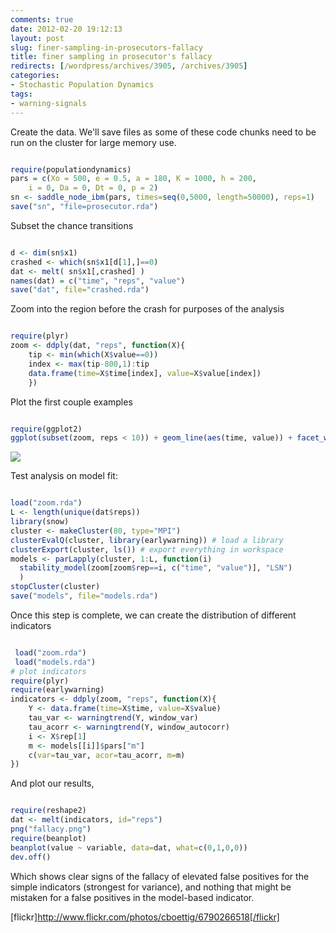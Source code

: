 ```yaml
---
comments: true
date: 2012-02-20 19:12:13
layout: post
slug: finer-sampling-in-prosecutors-fallacy
title: finer sampling in prosecutor's fallacy
redirects: [/wordpress/archives/3905, /archives/3905]
categories:
- Stochastic Population Dynamics
tags:
- warning-signals
---
```


Create the data.  We'll save files as some of these code chunks need to be run on the cluster for large memory use.  

```R

require(populationdynamics)
pars = c(Xo = 500, e = 0.5, a = 180, K = 1000, h = 200,
    i = 0, Da = 0, Dt = 0, p = 2)
sn <- saddle_node_ibm(pars, times=seq(0,5000, length=50000), reps=1)
save("sn", "file=prosecutor.rda")

```


Subset the chance transitions

```R

d <- dim(sn$x1)
crashed <- which(sn$x1[d[1],]==0)
dat <- melt( sn$x1[,crashed] )
names(dat) = c("time", "reps", "value")
save("dat", file="crashed.rda")

```


Zoom into the region before the crash for purposes of the analysis

```R

require(plyr)
zoom <- ddply(dat, "reps", function(X){
    tip <- min(which(X$value==0))
    index <- max(tip-800,1):tip
    data.frame(time=X$time[index], value=X$value[index])
    })

```


Plot the first couple examples

```R

require(ggplot2)
ggplot(subset(zoom, reps < 10)) + geom_line(aes(time, value)) + facet_wrap(~reps, scales="free")

```


![]( http://farm8.staticflickr.com/7038/6911538065_da2e1924e4_o.png )



Test analysis on model fit:

```R

load("zoom.rda")
L <- length(unique(dat$reps))
library(snow)
cluster <- makeCluster(80, type="MPI")
clusterEvalQ(cluster, library(earlywarning)) # load a library
clusterExport(cluster, ls()) # export everything in workspace
models <- parLapply(cluster, 1:L, function(i)
  stability_model(zoom[zoom$rep==i, c("time", "value")], "LSN")
  )
stopCluster(cluster)
save("models", file="models.rda")

```


Once this step is complete, we can create the distribution of different indicators

```R

 load("zoom.rda")
 load("models.rda")
# plot indicators
require(plyr)
require(earlywarning)
indicators <- ddply(zoom, "reps", function(X){
    Y <- data.frame(time=X$time, value=X$value)
    tau_var <- warningtrend(Y, window_var)
    tau_acorr <- warningtrend(Y, window_autocorr)
    i <- X$rep[1]
    m <- models[[i]]$pars["m"]
    c(var=tau_var, acor=tau_acorr, m=m)
})

```


And plot our results,

```r

require(reshape2)
dat <- melt(indicators, id="reps")
png("fallacy.png")
require(beanplot)
beanplot(value ~ variable, data=dat, what=c(0,1,0,0))
dev.off()

```

Which shows clear signs of the fallacy of elevated false positives for the simple indicators (strongest for variance), and nothing that might be mistaken for a false positives in the model-based indicator.  

[flickr]http://www.flickr.com/photos/cboettig/6790266518[/flickr]
